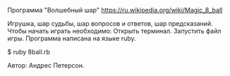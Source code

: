 Программа "Волшебный шар"
https://ru.wikipedia.org/wiki/Magic_8_ball

Игрушка, шар судьбы, шар вопросов и ответов, шар предсказаний.
Чтобы начать играть необходимо: Открыть терминал. Запустить файл игры.
Программа написана на языке ruby.

$ ruby 8ball.rb

Автор: Андрес Петерсон.

